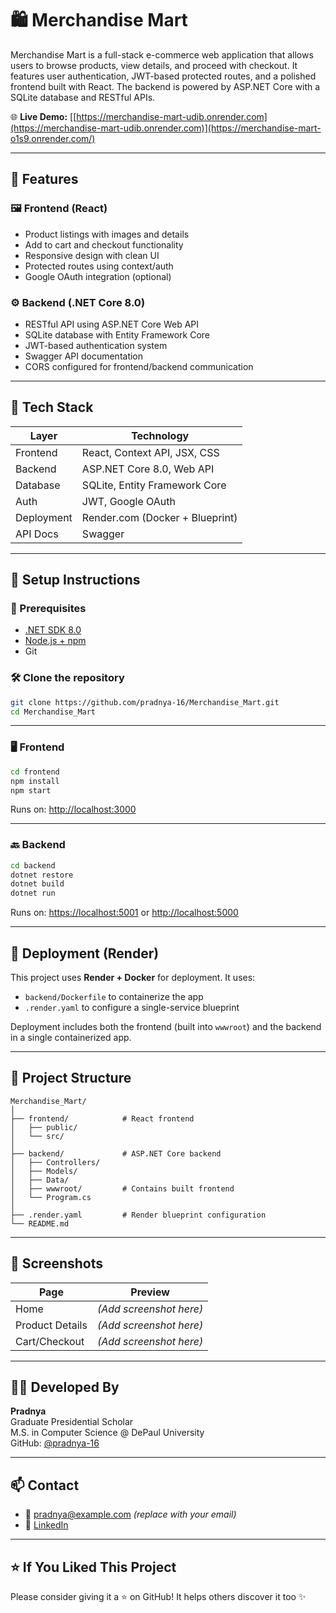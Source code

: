 # 🛍️ Merchandise Mart

Merchandise Mart is a full-stack e-commerce web application that allows users to browse products, view details, and proceed with checkout. It features user authentication, JWT-based protected routes, and a polished frontend built with React. The backend is powered by ASP.NET Core with a SQLite database and RESTful APIs.

🌐 **Live Demo:** [[https://merchandise-mart-udib.onrender.com](https://merchandise-mart-udib.onrender.com)](https://merchandise-mart-o1s9.onrender.com/)

---

## 📌 Features

### 🖼️ Frontend (React)
- Product listings with images and details
- Add to cart and checkout functionality
- Responsive design with clean UI
- Protected routes using context/auth
- Google OAuth integration (optional)

### ⚙️ Backend (.NET Core 8.0)
- RESTful API using ASP.NET Core Web API
- SQLite database with Entity Framework Core
- JWT-based authentication system
- Swagger API documentation
- CORS configured for frontend/backend communication

---

## 🧱 Tech Stack

| Layer      | Technology                          |
|------------|-------------------------------------|
| Frontend   | React, Context API, JSX, CSS        |
| Backend    | ASP.NET Core 8.0, Web API           |
| Database   | SQLite, Entity Framework Core       |
| Auth       | JWT, Google OAuth                   |
| Deployment | Render.com (Docker + Blueprint)     |
| API Docs   | Swagger                             |

---

## 🚀 Setup Instructions

### 🔧 Prerequisites

- [.NET SDK 8.0](https://dotnet.microsoft.com/en-us/download)
- [Node.js + npm](https://nodejs.org/)
- Git

### 🛠️ Clone the repository

```bash
git clone https://github.com/pradnya-16/Merchandise_Mart.git
cd Merchandise_Mart
```

---

### 🖥️ Frontend

```bash
cd frontend
npm install
npm start
```

Runs on: [http://localhost:3000](http://localhost:3000)

---

### 🔙 Backend

```bash
cd backend
dotnet restore
dotnet build
dotnet run
```

Runs on: [https://localhost:5001](https://localhost:5001) or [http://localhost:5000](http://localhost:5000)

---

## 🐳 Deployment (Render)

This project uses **Render + Docker** for deployment. It uses:

- `backend/Dockerfile` to containerize the app
- `.render.yaml` to configure a single-service blueprint

Deployment includes both the frontend (built into `wwwroot`) and the backend in a single containerized app.

---

## 📂 Project Structure

```
Merchandise_Mart/
│
├── frontend/            # React frontend
│   ├── public/
│   └── src/
│
├── backend/             # ASP.NET Core backend
│   ├── Controllers/
│   ├── Models/
│   ├── Data/
│   ├── wwwroot/         # Contains built frontend
│   └── Program.cs
│
├── .render.yaml         # Render blueprint configuration
└── README.md
```

---

## 📸 Screenshots

| Page | Preview |
|------|---------|
| Home | *(Add screenshot here)* |
| Product Details | *(Add screenshot here)* |
| Cart/Checkout | *(Add screenshot here)* |

---

## 👩‍💻 Developed By

**Pradnya**  
Graduate Presidential Scholar  
M.S. in Computer Science @ DePaul University  
GitHub: [@pradnya-16](https://github.com/pradnya-16)

---

## 📫 Contact

- 📧 pradnya@example.com *(replace with your email)*
- 💼 [LinkedIn](https://www.linkedin.com/in/yourprofile)

---

## ⭐ If You Liked This Project

Please consider giving it a ⭐ on GitHub! It helps others discover it too ✨
